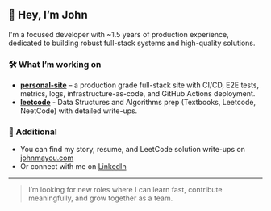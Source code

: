 ## 👋 Hey, I’m John

I'm a focused developer with ~1.5 years of production experience, dedicated to building robust full-stack systems and high-quality solutions.

### 🛠️ What I’m working on
- **[personal-site](https://github.com/john-mayou/personal-site)** – a production grade full-stack site with CI/CD, E2E tests, metrics, logs, infrastructure-as-code, and GitHub Actions deployment.
- **[leetcode](https://github.com/john-mayou/leetcode)** - Data Structures and Algorithms prep (Textbooks, Leetcode, NeetCode) with detailed write-ups.

### 🚀 Additional
- You can find my story, resume, and LeetCode solution write-ups on [johnmayou.com](https://johnmayou.com)
- Or connect with me on [LinkedIn](https://www.linkedin.com/in/johnmayou)

---

> I’m looking for new roles where I can learn fast, contribute meaningfully, and grow together as a team.
